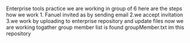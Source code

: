 Enterprise tools practice
we are working in group of 6
here are the steps how we work 1. Fanuel invited as by sending email   2.we accept invitation   3.we work by uploading to enterprise repository and update files
now we are working togather 
group member list is found groupMember.txt im this repository
